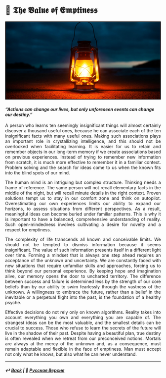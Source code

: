 # 🧠 𝕿𝖍𝖊 𝖁𝖆𝖑𝖚𝖊 𝖔𝖋 𝕰𝖒𝖕𝖙𝖎𝖓𝖊𝖘𝖘

![The Value of Emptiness](image.png)

#### <i>“Actions can change our lives, but only unforeseen events can change our destiny.”</i>

<p align="justify">A person who learns ten seemingly insignificant things will almost certainly discover a thousand useful ones, because he can associate each of the ten insignificant facts with many useful ones. Making such associations plays an important role in crystallizing intelligence, and this should not be overlooked when facilitating learning. It is easier for us to retain and remember objects in our long-term memory if we create associations based on previous experiences. Instead of trying to remember new information from scratch, it is much more effective to remember it in a familiar context. Problem solving and the search for ideas come to us when the known fits into the blind spots of our mind.</p>

<p align="justify">The human mind is an intriguing but complex structure. Thinking needs a frame of reference. The same person will not recall elementary facts in the middle of the night, but will recall minute details in the right context. Proven solutions tempt us to stay in our comfort zone and think on autopilot. Overestimating our own experiences limits our ability to expand our horizons, to assess situations from different perspectives. As a result, meaningful ideas can become buried under familiar patterns. This is why it is important to have a balanced, comprehensive understanding of reality. Such open-mindedness involves cultivating a desire for novelty and a respect for emptiness.</p>

<p align="justify">The complexity of life transcends all known and conceivable limits. We should not be tempted to dismiss information because it seems insignificant. The value of such information presents itself in a different light over time. Forming a mindset that is always one step ahead requires an acceptance of the unknown and uncertainty. We are constantly faced with new situations that require unfamiliar skills and approaches, forcing us to think beyond our personal experience. By keeping hope and imagination alive, our memory opens the door to uncharted territory. The difference between success and failure is determined less by the strength of our core beliefs than by our ability to swim fearlessly through the vastness of the unknown. A willingness to embrace the future, rather than a belief in the inevitable or a perpetual flight into the past, is the foundation of a healthy psyche.</p>

<p align="justify">Effective decisions do not rely only on known algorithms. Reality takes into account everything you own and everything you are capable of. The strangest ideas can be the most valuable, and the smallest details can be crucial to success. Those who refuse to learn the secrets of the future will live in the shadow of their past. Despite having a beautiful plan, true destiny is often revealed when we retreat from our preconceived notions. Mortals are always at the mercy of the unknown and, as a consequence, must remain adaptable and flexible in the face of emptiness. Man must accept not only what he knows, but also what he can never understand.</p>

***

##### ↩️ [Back](https://rozephyros.github.io/index-2.html) | 🌻 [Русская Версия](russian.md)
